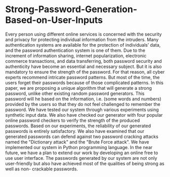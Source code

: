 # Strong-Password-Generation-Based-on-User-Inputs
Every person using different online services is concerned with the security and privacy for protecting individual information from the intruders. Many authentication systems are available for the protection of individuals’ data, and the password authentication system is one of them. Due to the increment of information sharing, internet popularization, electronic commerce transactions, and data transferring, both password security and authenticity have become an essential and necessary subject. But it is also mandatory to ensure the strength of the password. For that reason, all cyber experts recommend intricate password patterns. But most of the time, the users forget their passwords because of those complicated patterns. In this paper, we are proposing a unique algorithm that will generate a strong password, unlike other existing random password generators. This password will he based on the information, i.e. (some words and numbers) provided by the users so that they do not feel challenged to remember the password. We have tested our system through various experiments using synthetic input data. We also have checked our generator with four popular online password checkers to verify the strength of the produced passwords. Based on our experiments, the reliability of our generated passwords is entirely satisfactory. We also have examined that our generated passwords can defend against two password cracking attacks named the "Dictionary attack" and the "Brute Force attack". We have implemented our system in Python programming language. In the near future, we have a plan to extend our work by developing an online free to use user interface. The passwords generated by our system are not only user-friendly but also have achieved most of the qualities of being strong as well as non- crackable passwords.
